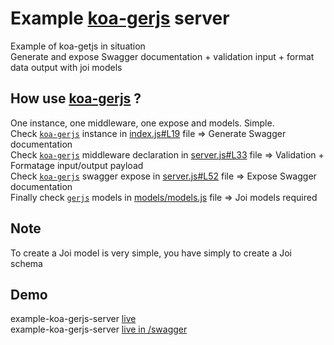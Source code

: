 # Example [koa-gerjs](https://github.com/dobobaie/koa-gerjs) server

Example of koa-getjs in situation  
Generate and expose Swagger documentation + validation input + format data output with joi models  

## How use [koa-gerjs](https://github.com/dobobaie/koa-gerjs) ?  

One instance, one middleware, one expose and models. Simple.  
Check [`koa-gerjs`](https://github.com/dobobaie/koa-gerjs) instance in [index.js#L19](https://github.com/dobobaie/example-koa-gerjs-server/blob/master/index.js#L19) file => Generate Swagger documentation  
Check [`koa-gerjs`](https://github.com/dobobaie/koa-gerjs) middleware declaration in [server.js#L33](https://github.com/dobobaie/example-koa-gerjs-server/blob/master/server.js#L33) file => Validation + Formatage input/output payload  
Check [`koa-gerjs`](https://github.com/dobobaie/koa-gerjs) swagger expose in [server.js#L52](https://github.com/dobobaie/example-koa-gerjs-server/blob/master/server.js#L52) file => Expose Swagger documentation  
Finally check [`gerjs`](https://github.com/dobobaie/gerjs) models in [models/models.js](https://github.com/dobobaie/example-koa-gerjs-server/blob/master/models/models.js) file => Joi models required   

## Note

To create a Joi model is very simple, you have simply to create a Joi schema  

## Demo

example-koa-gerjs-server [live](http://164.132.106.118:8989/)   
example-koa-gerjs-server [live in /swagger](http://164.132.106.118:8989/swagger)   
